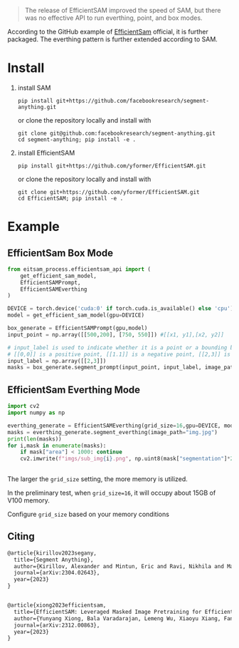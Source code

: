 > The release of EfficientSAM improved the speed of SAM, but there was no effective API to run everthing, point, and box modes.

According to the GitHub example of [EfficientSam](https://github.com/yformer/EfficientSAM) official, it is further packaged. The everthing pattern is further extended according to SAM.

# Install

1. install SAM

   ```shell
   pip install git+https://github.com/facebookresearch/segment-anything.git
   ```

   or clone the repository locally and install with

   ```shell
   git clone git@github.com:facebookresearch/segment-anything.git
   cd segment-anything; pip install -e .
   ```

2. install EfficientSAM

   ```shell
   pip install git+https://github.com/yformer/EfficientSAM.git
   ```

   or clone the repository locally and install with

   ```shell
   git clone git+https://github.com/yformer/EfficientSAM.git
   cd EfficientSAM; pip install -e .
   ```

# Example

## EfficientSam Box Mode

```python
from eitsam_process.efficientsam_api import (
    get_efficient_sam_model,
    EfficientSAMPrompt,
    EfficientSAMEverthing
) 

DEVICE = torch.device('cuda:0' if torch.cuda.is_available() else 'cpu')
model = get_efficient_sam_model(gpu=DEVICE)

box_generate = EfficientSAMPrompt(gpu,model)
input_point = np.array([[500,200], [750, 550]]) #[[x1, y1],[x2, y2]]

# input_label is used to indicate whether it is a point or a bounding box
# [[0,0]] is a positive point, [[1.1]] is a negative point, [[2,3]] is box
input_label = np.array([[2,3]])
masks = box_generate.segment_prompt(input_point, input_label, image_path="img.jpg")  

```

## EfficientSam Everthing Mode

```python
import cv2
import numpy as np

everthing_generate = EfficientSAMEverthing(grid_size=16,gpu=DEVICE, model=model)
masks = everthing_generate.segment_everthing(image_path="img.jpg")
print(len(masks))
for i,mask in enumerate(masks):
    if mask["area"] < 1000: continue
    cv2.imwrite(f"imgs/sub_img{i}.png", np.uint8(mask["segmentation"]*255))
    
```

The larger the `grid_size` setting, the more  memory is utilized. 

In the preliminary test, when `grid_size=16`, it will occupy about 15GB of V100 memory.

Configure `grid_size`  based on your memory conditions





## Citing

```latex
@article{kirillov2023segany,
  title={Segment Anything},
  author={Kirillov, Alexander and Mintun, Eric and Ravi, Nikhila and Mao, Hanzi and Rolland, Chloe and Gustafson, Laura and Xiao, Tete and Whitehead, Spencer and Berg, Alexander C. and Lo, Wan-Yen and Doll{\'a}r, Piotr and Girshick, Ross},
  journal={arXiv:2304.02643},
  year={2023}
}


@article{xiong2023efficientsam,
  title={EfficientSAM: Leveraged Masked Image Pretraining for Efficient Segment Anything},
  author={Yunyang Xiong, Bala Varadarajan, Lemeng Wu, Xiaoyu Xiang, Fanyi Xiao, Chenchen Zhu, Xiaoliang Dai, Dilin Wang, Fei Sun, Forrest Iandola, Raghuraman Krishnamoorthi, Vikas Chandra},
  journal={arXiv:2312.00863},
  year={2023}
}
```

